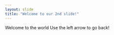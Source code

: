 ```yaml
---
layout: slide
title: "Welcome to our 2nd slide!"
---
```

Welcome to the world
Use the left arrow to go back!